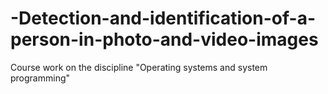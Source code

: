 # -Detection-and-identification-of-a-person-in-photo-and-video-images
Course work on the discipline "Operating systems and system programming"
